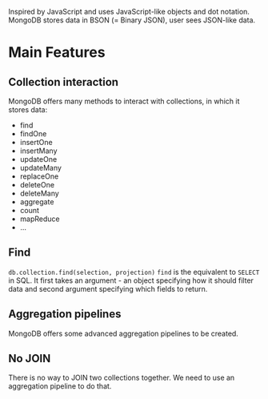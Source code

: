 Inspired by JavaScript and uses JavaScript-like objects and dot notation. MongoDB stores data in BSON (= Binary JSON), user sees JSON-like data.

# Main Features
## Collection interaction
MongoDB offers many methods to interact with collections, in which it stores data:
- find
- findOne
- insertOne
- insertMany
- updateOne
- updateMany
- replaceOne
- deleteOne
- deleteMany
- aggregate
- count
- mapReduce
- ...

## Find
`db.collection.find(selection, projection)`
`find` is the equivalent to `SELECT` in SQL. It first takes an argument - an object specifying how it should filter data and second argument specifying which fields to return.

## Aggregation pipelines
MongoDB offers some advanced aggregation pipelines to be created.

## No JOIN
There is no way to JOIN two collections together. We need to use an aggregation pipeline to do that.